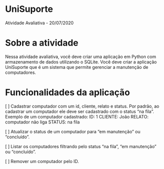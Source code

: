 # UniSuporte
Atividade Avaliativa - 20/07/2020


# Sobre a atividade
Nessa atividade avaliativa, você deve criar uma aplicação em
Python com armazenamento de dados utilizando o SQLite.
Você deve criar a aplicação UniSuporte que é um sistema que
permite gerenciar a manutenção de computadores.

# Funcionalidades da aplicação
[ ] Cadastrar computador com um id, cliente, relato e status. Por padrão, ao cadastrar um computador ele deve ser cadastrado com o status “na fila”.
  Exemplo de um computador cadastrado:
    ID: 1
    CLIENTE: João
    RELATO: computador não liga
    STATUS: na fila
    
[ ] Atualizar o status de um computador para “em manutenção” ou “concluído”.

[ ] Listar os computadores filtrando pelo status “na fila”, “em manutenção” ou “concluído”.

[ ] Remover um computador pelo ID.
